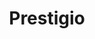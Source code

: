 ---
title: "Prestigio"
url: /ciudad-autonoma-de-buenos-aires/prestigio-avenida-santa-fe/
shop: Farben
---